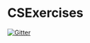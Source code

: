 # CSExercises

[![Gitter](https://badges.gitter.im/Join%20Chat.svg)](https://gitter.im/iss-dipsa/CSExercises?utm_source=badge&utm_medium=badge&utm_campaign=pr-badge&utm_content=badge)